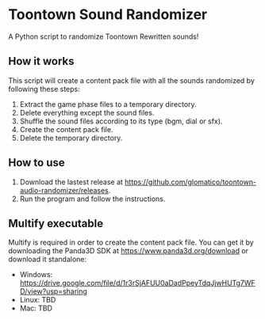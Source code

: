 # Toontown Sound Randomizer
A Python script to randomize Toontown Rewritten sounds!

## How it works
This script will create a content pack file with all the sounds randomized by following these steps:
1. Extract the game phase files to a temporary directory.
2. Delete everything except the sound files.
3. Shuffle the sound files according to its type (bgm, dial or sfx).
4. Create the content pack file.
5. Delete the temporary directory.

## How to use
1. Download the lastest release at https://github.com/glomatico/toontown-audio-randomizer/releases.
2. Run the program and follow the instructions.

## Multify executable
Multify is required in order to create the content pack file. You can get it by downloading the Panda3D SDK at https://www.panda3d.org/download or download it standalone:
* Windows: https://drive.google.com/file/d/1r3rSjAFUU0aDadPpeyTdqJjwHUTg7WFD/view?usp=sharing
* Linux: TBD
* Mac: TBD
